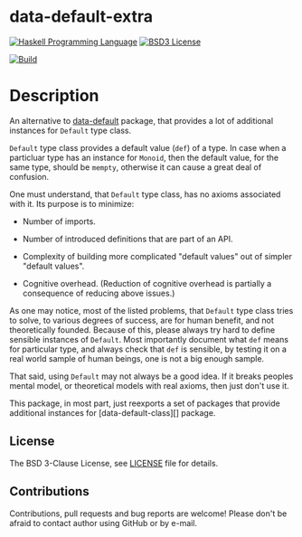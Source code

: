 # data-default-extra

[![Haskell Programming Language](https://img.shields.io/badge/language-Haskell-blue.svg)][Haskell.org]
[![BSD3 License](http://img.shields.io/badge/license-BSD3-brightgreen.svg)][tl;dr Legal: BSD3]

[![Build](https://travis-ci.org/trskop/data-default-extra.svg)](https://travis-ci.org/trskop/data-default-extra)


# Description

An alternative to [data-default][] package, that provides a lot of additional
instances for `Default` type class.

`Default` type class provides a default value (`def`) of a type. In case when a
particluar type has an instance for `Monoid`, then the default value, for the
same type, should be `mempty`, otherwise it can cause a great deal of
confusion.

One must understand, that `Default` type class, has no axioms associated with
it. Its purpose is to minimize:

* Number of imports.

* Number of introduced definitions that are part of an API.

* Complexity of building more complicated "default values" out of
  simpler "default values".

* Cognitive overhead. (Reduction of cognitive overhead is partially a
  consequence of reducing above issues.)

As one may notice, most of the listed problems, that `Default` type
class tries to solve, to various degrees of success, are for human
benefit, and not theoretically founded. Because of this, please always
try hard to define sensible instances of `Default`. Most importantly
document what `def` means for particular type, and always check that
`def` is sensible, by testing it on a real world sample of human beings,
one is not a big enough sample.

That said, using `Default` may not always be a good idea. If it breaks
peoples mental model, or theoretical models with real axioms, then just
don't use it.

This package, in most part, just reexports a set of packages that provide
additional instances for [data-default-class][] package.


## License

The BSD 3-Clause License, see [LICENSE][] file for details.


## Contributions

Contributions, pull requests and bug reports are welcome! Please don't be
afraid to contact author using GitHub or by e-mail.


[data-default]:
  https://hackage.haskell.org/package/data-default
  "Hackage: data-default"
[Haskell.org]:
  http://www.haskell.org
  "The Haskell Programming Language"
[LICENSE]:
  https://github.com/trskop/data-default-extra/blob/master/extra/LICENSE
  "License of data-default-extra package."
[tl;dr Legal: BSD3]:
  https://tldrlegal.com/license/bsd-3-clause-license-%28revised%29
  "BSD 3-Clause License (Revised)"
